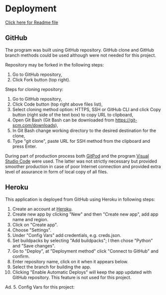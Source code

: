 # Deployment

[Click here for Readme file](/README.md#deployment)

## GitHub

The program was built using GitHub repository. GitHub clone and GitHub branch methods could be used although were not needed for this project.

Repository may be forked in the following steps:
1. Go to GitHub repository,
2. Click Fork button (top right).

Steps for cloning repository:
1. Go to GitHub repository,
2. Click Code button (top right above files list),
3. Select cloning method option: HTTPS, SSH or GitHub CLI and click Copy button (right side of the text box) to copy URL to clipboard,
4. Open Git Bash (Git Bash can be downloaded from https://git-scm.com/downloads),
5. In Git Bash change working directory to the desired destination for the clone,
6. Type "git clone", paste URL for SSH method from the clipboard and press Enter.

During part of production process both [GitPod](https://gitpod.io/) and the program [Visual Studio Code](https://code.visualstudio.com) were used. The latter was not strictly necessary but provided smoother production in case of poor Internet connection and provided extra level of assurance in  form of local copy of all files.

## Heroku

This application is deployed from GitHub using Heroku in following steps:

1. Create an account at [Heroku](https://id.heroku.com/).
2. Create new app by clicking "New" and then "Create new app", add app name and region.
3. Click on "Create app".
4. Choose "Settings".
5. Under "Config Vars" add credentials, e.g. creds.json.
6. Set buildpacks by selecting "Add buildpacks"; I then chose "Python" and "Save changes".
7. Go to "Deploy", at "Deployment method" click "Connect to GitHub" and confirm.
8. Enter repository name, click on it when it appears below.
9. Select the branch for building the app.
10. Clicking "Enable Automatic Deploys" will keep the app updated with GitHub repository. This feature is not used for this project.

Ad. 5. Config Vars for this project:


 